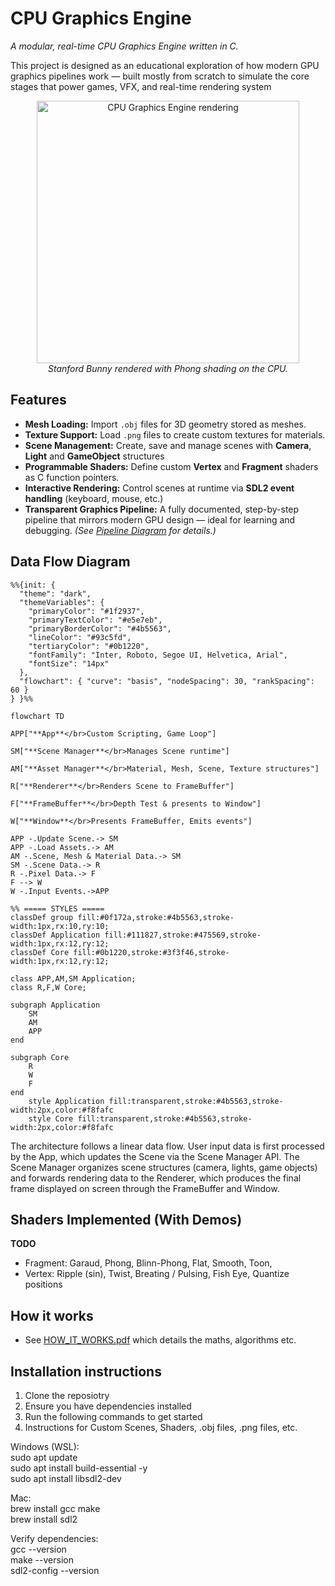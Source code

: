 <h1 align="left">CPU Graphics Engine</h1>
<p align="left"><em>A modular, real-time CPU Graphics Engine written in C.</em></p>

This project is designed as an educational exploration of how modern GPU graphics pipelines work — built mostly from scratch to simulate the core stages that power games, VFX, and real-time rendering system

<p align="center">
  <img src="thumbnail.gif" alt="CPU Graphics Engine rendering" width="420"/><br>
  <em>Stanford Bunny rendered with Phong shading on the CPU.</em>
</p>

## Features
- **Mesh Loading:** Import `.obj` files for 3D geometry stored as meshes.
- **Texture Support:** Load `.png` files to create custom textures for materials.
- **Scene Management:** Create, save and manage scenes with **Camera**, **Light** and **GameObject** structures 
- **Programmable Shaders:** Define custom **Vertex** and **Fragment** shaders as C function pointers. 
- **Interactive Rendering:** Control scenes at runtime via **SDL2 event handling** (keyboard, mouse, etc.)
- **Transparent Graphics Pipeline:** A fully documented, step-by-step pipeline that mirrors modern GPU design — ideal for learning and debugging. *(See [Pipeline Diagram](#) for details.)* 

## Data Flow Diagram

```mermaid
%%{init: {
  "theme": "dark",
  "themeVariables": {
    "primaryColor": "#1f2937",
    "primaryTextColor": "#e5e7eb",
    "primaryBorderColor": "#4b5563",
    "lineColor": "#93c5fd",
    "tertiaryColor": "#0b1220",
    "fontFamily": "Inter, Roboto, Segoe UI, Helvetica, Arial",
    "fontSize": "14px"
  },
  "flowchart": { "curve": "basis", "nodeSpacing": 30, "rankSpacing": 60 }
} }%%

flowchart TD

APP["**App**</br>Custom Scripting, Game Loop"]

SM["**Scene Manager**</br>Manages Scene runtime"]

AM["**Asset Manager**</br>Material, Mesh, Scene, Texture structures"]

R["**Renderer**</br>Renders Scene to FrameBuffer"]

F["**FrameBuffer**</br>Depth Test & presents to Window"]

W["**Window**</br>Presents FrameBuffer, Emits events"]

APP -.Update Scene.-> SM
APP -.Load Assets.-> AM
AM -.Scene, Mesh & Material Data.-> SM
SM -.Scene Data.-> R
R -.Pixel Data.-> F
F --> W
W -.Input Events.->APP

%% ===== STYLES =====
classDef group fill:#0f172a,stroke:#4b5563,stroke-width:1px,rx:10,ry:10;
classDef Application fill:#111827,stroke:#475569,stroke-width:1px,rx:12,ry:12;
classDef Core fill:#0b1220,stroke:#3f3f46,stroke-width:1px,rx:12,ry:12;

class APP,AM,SM Application;
class R,F,W Core;	

subgraph Application
	SM
	AM
	APP
end 

subgraph Core
	R
	W
	F
end 
    style Application fill:transparent,stroke:#4b5563,stroke-width:2px,color:#f8fafc
    style Core fill:transparent,stroke:#4b5563,stroke-width:2px,color:#f8fafc
```
<p align=left>
The architecture follows a linear data flow. User input data is first processed by the App, which updates the Scene via the Scene Manager API. The Scene Manager organizes scene structures (camera, lights, game objects) and forwards rendering data to the Renderer, which produces the final frame displayed on screen through the FrameBuffer and Window.
</p>

## Shaders Implemented (With Demos)
**TODO**
- Fragment: Garaud, Phong, Blinn-Phong, Flat, Smooth, Toon,
- Vertex: Ripple (sin), Twist, Breating / Pulsing, Fish Eye, Quantize positions 


## How it works
* See [HOW_IT_WORKS.pdf](./docs/latex/main.pdf) which details the maths, algorithms etc.

## Installation instructions

1. Clone the reposiotry
2. Ensure you have dependencies installed
3. Run the following commands to get started
4. Instructions for Custom Scenes, Shaders, .obj files, .png files, etc.

Windows (WSL):  
sudo apt update  
sudo apt install build-essential -y  
sudo apt install libsdl2-dev  

Mac:  
brew install gcc make  
brew install sdl2  

Verify dependencies:  
gcc --version  
make --version  
sdl2-config --version  

